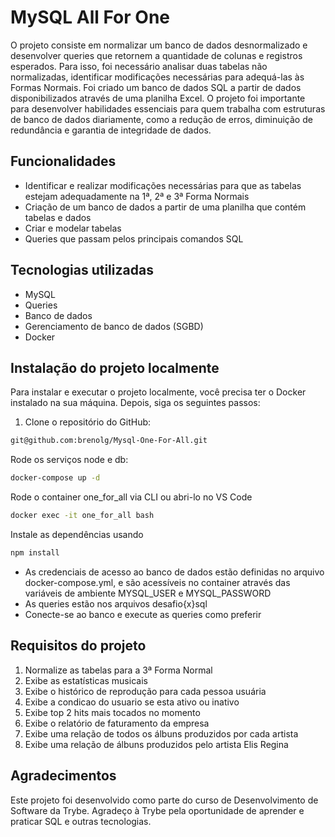 # MySQL All For One

O projeto consiste em normalizar um banco de dados desnormalizado e desenvolver queries que retornem a quantidade de colunas e registros esperados. Para isso, foi necessário analisar duas tabelas não normalizadas, identificar modificações necessárias para adequá-las às Formas Normais. Foi criado um banco de dados SQL a partir de dados disponibilizados através de uma planilha Excel. O projeto foi importante para desenvolver habilidades essenciais para quem trabalha com estruturas de banco de dados diariamente, como a redução de erros, diminuição de redundância e garantia de integridade de dados.

## Funcionalidades

- Identificar e realizar modificações necessárias para que as tabelas estejam adequadamente na 1ª, 2ª e 3ª Forma Normais
- Criação de um banco de dados a partir de uma planilha que contém tabelas e dados
- Criar e modelar tabelas
- Queries que passam pelos principais comandos SQL

## Tecnologias utilizadas

- MySQL
- Queries
- Banco de dados
- Gerenciamento de banco de dados (SGBD)
- Docker

## Instalação do projeto localmente

Para instalar e executar o projeto localmente, você precisa ter o Docker instalado na sua máquina. Depois, siga os seguintes passos:

1. Clone o repositório do GitHub:

```bash
git@github.com:brenolg/Mysql-One-For-All.git
```
Rode os serviços node e db:
```bash
docker-compose up -d
```
Rode o container one_for_all via CLI ou abri-lo no VS Code
```bash
docker exec -it one_for_all bash
```
Instale as dependências usando
```bash
npm install
```
- As credenciais de acesso ao banco de dados estão definidas no arquivo docker-compose.yml, e são acessíveis no container através das variáveis de ambiente MYSQL_USER e MYSQL_PASSWORD
- As queries estão nos arquivos desafio{x}sql 
- Conecte-se ao banco e execute as queries como preferir

## Requisitos do projeto

1. Normalize as tabelas para a 3ª Forma Normal
2. Exibe as estatísticas musicais
3. Exibe o histórico de reprodução para cada pessoa usuária
4. Exibe a condicao do usuario se esta ativo ou inativo
5. Exibe top 2 hits mais tocados no momento
6. Exibe o relatório de faturamento da empresa
7. Exibe uma relação de todos os álbuns produzidos por cada artista
8. Exibe uma relação de álbuns produzidos pelo artista Elis Regina

## Agradecimentos
Este projeto foi desenvolvido como parte do curso de Desenvolvimento de Software da Trybe. Agradeço à Trybe pela oportunidade de aprender e praticar SQL e outras tecnologias.


